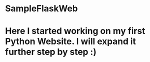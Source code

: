 # SampleFlaskWeb

# Here I started working on my first Python Website. I will expand it further step by step :)
